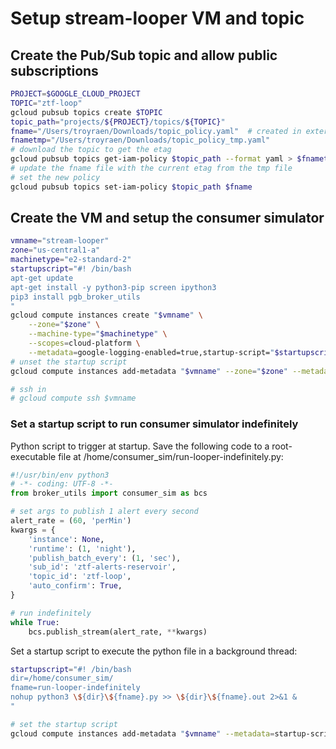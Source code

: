 # Setup stream-looper VM and topic

## Create the Pub/Sub topic and allow public subscriptions

```bash
PROJECT=$GOOGLE_CLOUD_PROJECT
TOPIC="ztf-loop"
gcloud pubsub topics create $TOPIC
topic_path="projects/${PROJECT}/topics/${TOPIC}"
fname="/Users/troyraen/Downloads/topic_policy.yaml"  # created in external-connection.md
fnametmp="/Users/troyraen/Downloads/topic_policy_tmp.yaml"
# download the topic to get the etag
gcloud pubsub topics get-iam-policy $topic_path --format yaml > $fnametmp
# update the fname file with the current etag from the tmp file
# set the new policy
gcloud pubsub topics set-iam-policy $topic_path $fname
```

## Create the VM and setup the consumer simulator

```bash
vmname="stream-looper"
zone="us-central1-a"
machinetype="e2-standard-2"
startupscript="#! /bin/bash
apt-get update
apt-get install -y python3-pip screen ipython3
pip3 install pgb_broker_utils
"
gcloud compute instances create "$vmname" \
    --zone="$zone" \
    --machine-type="$machinetype" \
    --scopes=cloud-platform \
    --metadata=google-logging-enabled=true,startup-script="$startupscript"
# unset the startup script
gcloud compute instances add-metadata "$vmname" --zone="$zone" --metadata=startup-script=""

# ssh in
# gcloud compute ssh $vmname
```

### Set a startup script to run consumer simulator indefinitely

Python script to trigger at startup.
Save the following code to a root-executable file at
/home/consumer_sim/run-looper-indefinitely.py:

```python
#!/usr/bin/env python3
# -*- coding: UTF-8 -*-
from broker_utils import consumer_sim as bcs

# set args to publish 1 alert every second
alert_rate = (60, 'perMin')
kwargs = {
    'instance': None,
    'runtime': (1, 'night'),
    'publish_batch_every': (1, 'sec'),
    'sub_id': 'ztf-alerts-reservoir',
    'topic_id': 'ztf-loop',
    'auto_confirm': True,
}

# run indefinitely
while True:
    bcs.publish_stream(alert_rate, **kwargs)
```

Set a startup script to execute the python file in a background thread:
```bash
startupscript="#! /bin/bash
dir=/home/consumer_sim/
fname=run-looper-indefinitely
nohup python3 \${dir}\${fname}.py >> \${dir}\${fname}.out 2>&1 &
"

# set the startup script
gcloud compute instances add-metadata "$vmname" --metadata=startup-script="$startupscript"
```
